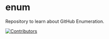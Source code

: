 # enum
Repository to learn about GitHub Enumeration.


























































































































































































































[![Contributors](https://img.shields.io/badge/Contributors-3-brightgreen)](https://github.com/EurydiceCorp/enum/graphs/contributors)
